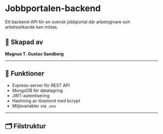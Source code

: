 # Jobbportalen-backend

Ett backend-API för en svensk jobbportal där arbetsgivare och arbetssökande kan mötas.

## 🧠 Skapad av
**Magnus T. Gustav Sandberg**

---

## 🚀 Funktioner

- Express-server för REST API
- MongoDB för datalagring
- JWT-autentisering
- Hashning av lösenord med bcrypt
- Miljövariabler via `.env`

---

## 🗂️ Filstruktur
